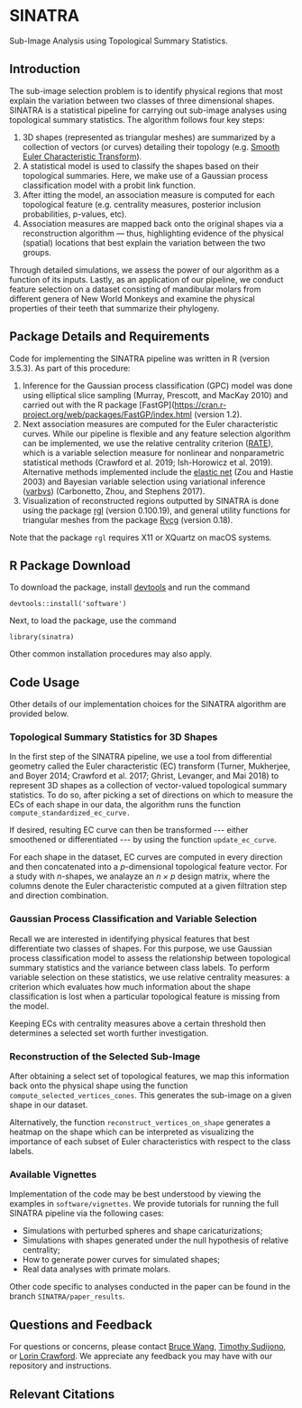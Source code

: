 # SINATRA 

Sub-Image Analysis using Topological Summary Statistics.

## Introduction

The sub-image selection problem is to identify physical regions that most explain the variation between two classes of three dimensional shapes. SINATRA is a statistical pipeline for carrying out sub-image analyses using topological summary statistics. The algorithm follows four key steps:

1. 3D shapes (represented as triangular meshes) are summarized by a collection of vectors (or curves) detailing their topology (e.g. [Smooth Euler Characteristic Transform](https://arxiv.org/abs/1611.06818)). 
2. A statistical model is used to classify the shapes based on their topological summaries. Here, we make use of a Gaussian process classification model with a probit link function.
3. After itting the model, an association measure is computed for each topological feature (e.g. centrality measures, posterior inclusion probabilities, p-values, etc).
4. Association measures are mapped back onto the original shapes via a reconstruction algorithm — thus, highlighting evidence of the physical (spatial) locations that best explain the variation between the two groups.

Through detailed simulations, we assess the power of our algorithm as a function of its inputs. Lastly, as an application of our pipeline, we conduct feature selection on a dataset consisting of mandibular molars from different genera of New World Monkeys and examine the physical properties of their teeth that summarize their phylogeny. 

## Package Details and Requirements

Code for implementing the SINATRA pipeline was written in R (version 3.5.3). As part of this procedure:

1. Inference for the Gaussian process classification (GPC) model was done using elliptical slice sampling (Murray, Prescott, and MacKay 2010) and carried out with the R package [FastGP](https://cran.r-project.org/web/packages/FastGP/index.html (version 1.2).
2. Next association measures are computed for the Euler characteristic curves. While our pipeline is flexible and any feature selection algorithm can be implemented, we use the relative centrality criterion ([RATE](https://github.com/lorinanthony/RATE)), which is a variable selection measure for nonlinear and nonparametric statistical methods (Crawford et al. 2019; Ish-Horowicz et al. 2019). Alternative methods implemented include the [elastic net](https://cran.r-project.org/web/packages/elasticnet/elasticnet.pdf) (Zou and Hastie 2003) and Bayesian variable selection using variational inference ([varbvs](https://cran.r-project.org/web/packages/varbvs/index.html)) (Carbonetto, Zhou, and Stephens 2017).
3. Visualization of reconstructed regions outputted by SINATRA is done using the package [rgl](https://cran.r-project.org/web/packages/rgl/index.html) (version 0.100.19), and general utility functions for triangular meshes from the package [Rvcg](https://cran.r-project.org/web/packages/Rvcg/index.html) (version 0.18). 

Note that the package `rgl` requires X11 or XQuartz on macOS systems.

## R Package Download

To download the package, install [devtools](https://cran.r-project.org/web/packages/devtools/index.html) and run the command

	devtools::install('software') 
	
Next, to load the package, use the command

	library(sinatra)

Other common installation procedures may also apply.

## Code Usage

Other details of our implementation choices for the SINATRA algorithm are provided below.

### Topological Summary Statistics for 3D Shapes

In the first step of the SINATRA pipeline, we use a tool from differential geometry called the Euler characteristic (EC) transform (Turner, Mukherjee, and Boyer 2014; Crawford et al. 2017; Ghrist, Levanger, and Mai 2018) to represent 3D shapes as a collection of vector-valued topological summary statistics. To do so, after picking a set of directions on which to measure the ECs of each shape in our data, the algorithm runs the function `compute_standardized_ec_curve.`
	
If desired, resulting EC curve can then be transformed --- either smoothened or differentiated --- by using the function `update_ec_curve`.
	
For each shape in the dataset, EC curves are computed in every direction and then concatenated into a *p*-dimensional topological feature vector. For a study with *n*-shapes, we analayze an *n × p* design matrix, where the columns denote the Euler characteristic computed at a given filtration step and direction combination.

###  Gaussian Process Classification and Variable Selection

Recall we are interested in identifying physical features that best differentiate two classes of shapes. For this purpose, we use Gaussian process classification model to assess the relationship between topological summary statistics and the variance between class labels. To perform variable selection on these statistics, we use relative centrality measures: a criterion which evaluates how much information about the shape classification is lost when a particular topological feature is missing from the model.

Keeping ECs with centrality measures above a certain threshold then determines a selected set worth further investigation.

### Reconstruction of the Selected Sub-Image

After obtaining a select set of topological features, we map this information back onto the physical shape using the function `compute_selected_vertices_cones`. This generates the sub-image on a given shape in our dataset.

Alternatively, the function `reconstruct_vertices_on_shape` generates a heatmap on the shape which can be interpreted as visualizing the importance of each subset of Euler characteristics with respect to the class labels.
 
### Available Vignettes

Implementation of the code may be best understood by viewing the examples in `software/vignettes`. We provide tutorials for running the full SINATRA pipeline via the following cases:

- Simulations with perturbed spheres and shape caricaturizations;
- Simulations with shapes generated under the null hypothesis of relative centrality;
- How to generate power curves for simulated shapes;
- Real data analyses with primate molars.

Other code specific to analyses conducted in the paper can be found in the branch `SINATRA/paper_results`.

## Questions and Feedback

For questions or concerns, please contact [Bruce Wang](mailto:bruce.waang55@gmail.com), [Timothy Sudijono](mailto:timothy_sudijono@brown.edu), or [Lorin Crawford](mailto:lorin_crawford@brown.edu). We appreciate any feedback you may have with our repository and instructions.

## Relevant Citations

